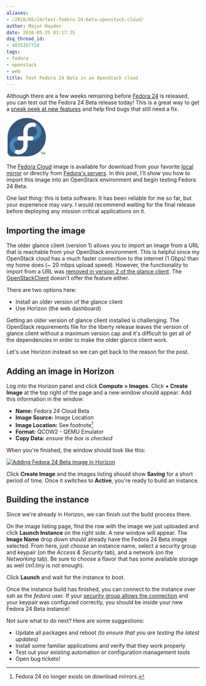 ```yaml
---
aliases:
- /2016/05/24/test-fedora-24-beta-openstack-cloud/
author: Major Hayden
date: 2016-05-25 03:17:35
dsq_thread_id:
- 4855357724
tags:
- fedora
- openstack
- web
title: Test Fedora 24 Beta in an OpenStack cloud
---
```


Although there are a few weeks remaining before [Fedora 24][1] is released, you can test out the Fedora 24 Beta release today! This is a great way to get a [sneak peek at new features][2] and help find bugs that still need a fix.

[<img src="/wp-content/uploads/2012/01/fedorainfinity.png" alt="Fedora Infinity Logo" width="105" height="102" class="alignright size-full wp-image-2712" />][3]

The [Fedora Cloud][4] image is available for download from your favorite [local mirror][5] or directly from [Fedora's servers][6]. In this post, I'll show you how to import this image into an OpenStack environment and begin testing Fedora 24 Beta.

One last thing: this is beta software. It has been reliable for me so far, but your experience may vary. I would recommend waiting for the final release before deploying any mission critical applications on it.

## Importing the image

The older glance client (version 1) allows you to import an image from a URL that is reachable from your OpenStack environment. This is helpful since my OpenStack cloud has a much faster connection to the internet (1 Gbps) than my home does (~ 20 mbps upload speed). However, the functionality to import from a URL was [removed in version 2 of the glance client][7]. The [OpenStackClient][8] doesn't offer the feature either.

There are two options here:

  * Install an older version of the glance client
  * Use Horizon (the web dashboard)

Getting an older version of glance client installed is challenging. The OpenStack requirements file for the liberty release leaves the version of glance client without a maximum version cap and it's difficult to get all of the dependencies in order to make the older glance client work.

Let's use Horizon instead so we can get back to the reason for the post.

## Adding an image in Horizon

Log into the Horizon panel and click **Compute > Images**. Click **+ Create Image** at the top right of the page and a new window should appear. Add this information in the window:

  * **Name:** Fedora 24 Cloud Beta
  * **Image Source:** Image Location
  * **Image Location:** See footnote[^1]
  * **Format:** QCOW2 - QEMU Emulator
  * **Copy Data:** _ensure the box is checked_

When you're finished, the window should look like this:

[<img src="/wp-content/uploads/2016/05/horizon_image.png" alt="Adding Fedora 24 Beta image in Horizon" width="555" height="617" class="aligncenter size-full wp-image-6249" srcset="/wp-content/uploads/2016/05/horizon_image.png 740w, /wp-content/uploads/2016/05/horizon_image-270x300.png 270w" sizes="(max-width: 555px) 100vw, 555px" />][10]

Click **Create Image** and the images listing should show **Saving** for a short period of time. Once it switches to **Active**, you're ready to build an instance.

## Building the instance

Since we're already in Horizon, we can finish out the build process there.

On the image listing page, find the row with the image we just uploaded and click **Launch Instance** on the right side. A new window will appear. The **Image Name** drop down should already have the Fedora 24 Beta image selected. From here, just choose an instance name, select a security group and keypair (on the _Access & Security_ tab), and a network (on the _Networking_ tab). Be sure to choose a flavor that has some available storage as well (_m1.tiny_ is not enough).

Click **Launch** and wait for the instance to boot.

Once the instance build has finished, you can connect to the instance over ssh as the _fedora_ user. If your [security group allows the connection][11] and your keypair was configured correctly, you should be inside your new Fedora 24 Beta instance!

Not sure what to do next? Here are some suggestions:

  * Update all packages and reboot _(to ensure that you are testing the latest updates)_
  * Install some familiar applications and verify that they work properly
  * Test out your existing automation or configuration management tools
  * Open bug tickets!

 [1]: https://fedoraproject.org/wiki/Releases/24/Schedule
 [2]: https://fedoraproject.org/wiki/Releases/24/ChangeSet
 [3]: /wp-content/uploads/2012/01/fedorainfinity.png
 [4]: https://getfedora.org/en/cloud/
 [5]: https://admin.fedoraproject.org/mirrormanager/mirrors/Fedora/24/x86_64
 [6]: https://getfedora.org/en/cloud/download/
 [7]: https://wiki.openstack.org/wiki/Glance-v2-v1-client-compatability
 [8]: http://docs.openstack.org/developer/python-openstackclient/
 [10]: /wp-content/uploads/2016/05/horizon_image.png
 [11]: /2016/05/16/troubleshooting-openstack-network-connectivity/

[^1]: Fedora 24 no longer exists on download mirrors.